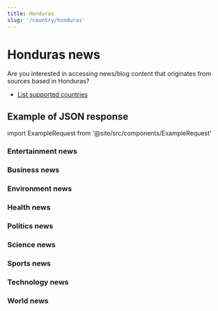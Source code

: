```yaml
---
title: Honduras
slug: '/country/honduras'
---
```


# Honduras news

Are you interested in accessing news/blog content that originates from sources based in Honduras?

- [List supported countries](/get-articles/countries)

## Example of JSON response

import ExampleRequest from '@site/src/components/ExampleRequest'

### Entertainment news
<ExampleRequest url="https://apitube.io/v1/news/articles?limit=2&category=news/Arts_and_Entertainment&language=hn"></ExampleRequest>

### Business news
<ExampleRequest url="https://apitube.io/v1/news/articles?limit=2&category=news/Business&language=hn"></ExampleRequest>

### Environment news
<ExampleRequest url="https://apitube.io/v1/news/articles?limit=2&category=news/Environment&language=hn"></ExampleRequest>

### Health news
<ExampleRequest url="https://apitube.io/v1/news/articles?limit=2&category=news/Health&language=hn"></ExampleRequest>

### Politics news
<ExampleRequest url="https://apitube.io/v1/news/articles?limit=2&category=news/Politics&language=hn"></ExampleRequest>

### Science news
<ExampleRequest url="https://apitube.io/v1/news/articles?limit=2&category=news/Science&language=hn"></ExampleRequest>

### Sports news
<ExampleRequest url="https://apitube.io/v1/news/articles?limit=2&category=news/Sports&language=hn"></ExampleRequest>

### Technology news
<ExampleRequest url="https://apitube.io/v1/news/articles?limit=2&category=news/Technology&language=hn"></ExampleRequest>

### World news
<ExampleRequest url="https://apitube.io/v1/news/articles?limit=2&category=news/World&language=hn"></ExampleRequest>
